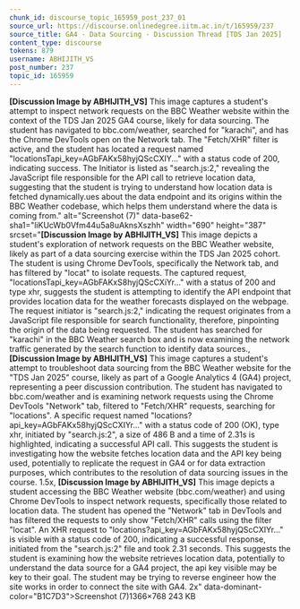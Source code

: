 ```yaml
---
chunk_id: discourse_topic_165959_post_237_01
source_url: https://discourse.onlinedegree.iitm.ac.in/t/165959/237
source_title: GA4 - Data Sourcing - Discussion Thread [TDS Jan 2025]
content_type: discourse
tokens: 879
username: ABHIJITH_VS
post_number: 237
topic_id: 165959
---
```


**[Discussion Image by ABHIJITH_VS]** This image captures a student's attempt to inspect network requests on the BBC Weather website within the context of the TDS Jan 2025 GA4 course, likely for data sourcing. The student has navigated to bbc.com/weather, searched for "karachi", and has the Chrome DevTools open on the Network tab. The "Fetch/XHR" filter is active, and the student has located a request named "locationsTapi_key=AGbFAKx58hyjQScCXIY..." with a status code of 200, indicating success. The Initiator is listed as "search.js:2," revealing the JavaScript file responsible for the API call to retrieve location data, suggesting that the student is trying to understand how location data is fetched dynamically.ues about the data endpoint and its origins within the BBC Weather codebase, which helps them understand where the data is coming from." alt="Screenshot (7)" data-base62-sha1="liKUcWb0Vfm44u5a8uAknsXszhh" width="690" height="387" srcset="**[Discussion Image by ABHIJITH_VS]** This image depicts a student's exploration of network requests on the BBC Weather website, likely as part of a data sourcing exercise within the TDS Jan 2025 cohort. The student is using Chrome DevTools, specifically the Network tab, and has filtered by "locat" to isolate requests. The captured request, "locationsTapi_key=AGbFAKxS8hyjQScCXiYr..." with a status of 200 and type xhr, suggests the student is attempting to identify the API endpoint that provides location data for the weather forecasts displayed on the webpage. The request initiator is "search.js:2," indicating the request originates from a JavaScript file responsible for search functionality, therefore, pinpointing the origin of the data being requested. The student has searched for "karachi" in the BBC Weather search box and is now examining the network traffic generated by the search function to identify data sources., **[Discussion Image by ABHIJITH_VS]** This image captures a student's attempt to troubleshoot data sourcing from the BBC Weather website for the "TDS Jan 2025" course, likely as part of a Google Analytics 4 (GA4) project, representing a peer discussion contribution. The student has navigated to bbc.com/weather and is examining network requests using the Chrome DevTools "Network" tab, filtered to "Fetch/XHR" requests, searching for "locations". A specific request named "locations?api_key=AGbFAKx58hyjQScCXIYr..." with a status code of 200 (OK), type xhr, initiated by "search.js:2", a size of 486 B and a time of 2.31s is highlighted, indicating a successful API call. This suggests the student is investigating how the website fetches location data and the API key being used, potentially to replicate the request in GA4 or for data extraction purposes, which contributes to the resolution of data sourcing issues in the course. 1.5x, **[Discussion Image by ABHIJITH_VS]** This image depicts a student accessing the BBC Weather website (bbc.com/weather) and using Chrome DevTools to inspect network requests, specifically those related to location data. The student has opened the "Network" tab in DevTools and has filtered the requests to only show "Fetch/XHR" calls using the filter "locat". An XHR request to "locations?api_key=AGbFAKx58hyjQScCXIYr..." is visible with a status code of 200, indicating a successful response, initiated from the "search.js:2" file and took 2.31 seconds. This suggests the student is examining how the website retrieves location data, potentially to understand the data source for a GA4 project, the api key visible may be key to their goal. The student may be trying to reverse engineer how the site works in order to connect the site with GA4. 2x" data-dominant-color="B1C7D3">Screenshot (7)1366×768 243 KB
